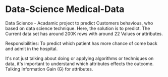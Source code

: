 # Data-Science Medical-Data
  Data Science - Acadamic project to predict Customers behavious, who based on data science technique. Here, the solution is to predict. The Current data set has around 200K rows with around 22 Values or attributes. 
  
  Responsibilities: To predict which patient has more chance of come back and admit in the hospital.

  It's not just talking about doing or applying algorithms or techniques on data, it's important to understand which attributes effects the outcome. Talking Information Gain (G) for attributes.
  
